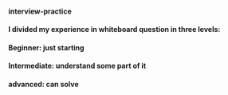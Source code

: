 #### interview-practice

#### I divided my experience in whiteboard question in three levels:
#### Beginner: just starting
#### Intermediate: understand some part of it
#### advanced: can solve 
